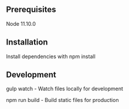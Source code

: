 ## Prerequisites

Node 11.10.0

## Installation

Install dependencies with npm install

## Development

gulp watch - Watch files locally for development

npm run build - Build static files for production